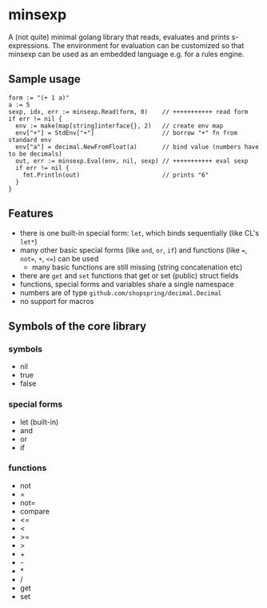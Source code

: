 # minsexp

A (not quite) minimal golang library that reads, evaluates and prints s-expressions. The environment for evaluation can be customized so that minsexp can be used as an embedded language e.g. for a rules engine.

## Sample usage
```
form := "(+ 1 a)"
a := 5
sexp, idx, err := minsexp.Read(form, 0)    // +++++++++++ read form
if err != nil {
  env := make(map[string]interface{}, 2)   // create env map
  env["+"] = StdEnv["+"]                   // borrow "+" fn from standard env
  env["a"] = decimal.NewFromFloat(a)       // bind value (numbers have to be decimals)
  out, err := minsexp.Eval(env, nil, sexp) // +++++++++++ eval sexp
  if err != nil {
    fmt.Println(out)                       // prints "6"
  }
}
```
## Features

- there is one built-in special form: `let`, which binds sequentially (like CL's `let*`)
- many other basic special forms (like `and`, `or`, `if`) and functions (like `=`, `not=`, `+`, `<=`) can be used
  - many basic functions are still missing (string concatenation etc)
- there are `get` and `set` functions that get or set (public) struct fields
- functions, special forms and variables share a single namespace
- numbers are of type `github.com/shopspring/decimal.Decimal`
- no support for macros

## Symbols of the core library

### symbols
- nil
- true
- false

### special forms
- let (built-in)
- and
- or
- if

### functions
- not
- =
- not=
- compare
- <=
- <
- \>=
- \>
- \+
- \-
- \*
- /
- get
- set
